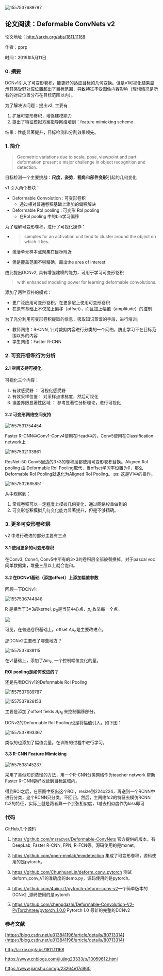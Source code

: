 ![1557537689787](https://pprp.github.io/assets/1557537689787.png)

## 论文阅读：Deformable ConvNets v2

论文地址：http://arxiv.org/abs/1811.11168

作者：pprp

时间：2019年5月11日

### 0. 摘要

DCNv1引入了可变形卷积，能更好的适应目标的几何变换。但是v1可视化结果显示其感受野对应位置超出了目标范围，导致特征不受图像内容影响（理想情况是所有的对应位置分布在目标范围以内）。

为了解决该问题：提出v2, 主要有

1. 扩展可变形卷积，增强建模能力
2. 提出了特征模拟方案指导网络培训：feature mimicking scheme

结果：性能显著提升，目标检测和分割效果领先。

### 1. 简介

> Geometric variations due to scale, pose, viewpoint and part deformation present a major challenge in object recognition and detection. 

目标检测一个主要挑战：**尺度**，**姿势**，**视角**和**部件变形**引起的几何变化

v1 引入两个模块：

- Deformable Convolution : 可变形卷积
    - 通过相对普通卷积基础上添加的偏移解决
- Deformable RoI pooling : 可变形 RoI pooling
    - 在RoI pooling 中的bin学习偏移

为了理解可变形卷积，进行了可视化操作：

- > samples for an activation unit tend to cluster around the object on which it lies. 

- 激活单元样本点聚集在目标附近

- 但是覆盖范围不够精确，超出the area of interest

由此提出DCNv2, 具有增强建模的能力，可用于学习可变形卷积

> with enhanced modeling power for learning deformable convolutions.

添加了两种互补的模式：

- 更广泛应用可变形卷积，在更多层上使用可变形卷积
- 在原有基础上不仅加上偏移（offset），而且加上幅值（amplitude）的控制

为了充分利用可变形卷积提取的信息，吸取知识蒸馏的手段，进行培训。

- 教师网络：R-CNN, 针对裁剪内容进行分类的一个网络，防止学习不在目标范围以外的内容
- 学生网络：Faster R-CNN

### 2. 可变形卷积行为分析

#### 2.1 空间支持可视化

可视化三个内容：

1. 有效感受野 ： 可视化感受野
2. 有效采样位置： 对采样点求梯度，然后可视化
3. 误差界限显著性区域 ： 参考显著性分析理论，进行可视化

#### 2.2 可变形网络空间支持


![1557531754454](https://pprp.github.io/assets/1557531754454.png)

Faster R-CNN中Conv1-Conv4使用在Head中的，Conv5使用在Classification network上

![1557532133861](https://pprp.github.io/assets/1557532133861.png)

ResNet-50 Conv5里边的3$\times​$3的卷积层都使用可变形卷积替换。Aligned RoI pooling 由 Deformable RoI Pooling取代，当offset学习率设置为0，那么Deformable RoI Pooling就退化为Aligned RoI Pooling。 ps: 这是V1中的操作。

![1557532665851](https://pprp.github.io/assets/1557532665851.png)

从中观察到：

1. 常规卷积可以一定程度上模拟几何变化，通过网络权重做到的
2. 可变形卷积模拟几何变化能力显著提升，但是不够精确。

### 3. 更多可变形卷积层

v2 中进行改进的部分主要有三点

####  3.1 使用更多的可变形卷积

在Conv3, Conv4, Conv5中所有的3$\times​$3的卷积层全部被替换掉。对于pascal voc简单数据集，堆叠三层以上就会饱和。

####  3.2 在DCNv1基础（添加offset）上添加幅值参数

回顾一下DCNv1:

![1557536744848](https://pprp.github.io/assets/1557536744848.png)

R 是相当于3$\times$3的kernel, $p_0$是当前中心点，$p_n$枚举每一个点。

![](https://pprp.github.io/assets/2019511.png)

可见，在普通卷积基础上，offset $\Delta p_n​$是主要改进点。

那DCNv2主要改了哪些地方？

![1557537438115](https://pprp.github.io/assets/1557537438115.png)

在v1基础上，添加了$\Delta m_k$, 一个控制幅值变化的量。

**ROI pooling是如何改进的？**

还是先看DCNv1的Deformable RoI Pooling 

![1557537689787](https://pprp.github.io/assets/1557537689787.png)

![1557537826153](https://pprp.github.io/assets/1557537826153.png)

主要是添加了offset fields $\Delta p_{ij}$ 来控制偏移部分。

DCNv2的Deformable RoI Pooling也是将幅值引入，如下图：

![1557537893367](https://pprp.github.io/assets/1557537893367.png)

类似的也添加了幅值变量，在训练的过程中进行学习。

#### 3.3 **R-CNN Feature Mimicking**

![1557538145237](https://pprp.github.io/assets/1557538145237.png)

采用了类似知识蒸馏的方法，用一个R-CNN分类网络作为teacher network 帮助Faster R-CNN更好收敛到目标区域内。

得到ROI之后，在原图中抠出这个ROI，resize到224x224，再送到一个RCNN中进行分类，这个RCNN只分类，不回归。然后，主网络fc2的特征去模仿RCNN fc2的特征，实际上就是两者算一个余弦相似度，1减去相似度作为loss即可

### 代码

GitHub几个源码

1. [<https://github.com/msracver/Deformable-ConvNets>](<https://github.com/msracver/Deformable-ConvNets>) 官方提供的版本，有DeepLab, Faster R-CNN, FPN, R-FCN等。源码使用的是mxnet。

2. <https://github.com/open-mmlab/mmdetection> 集成了可变形卷积，源码使用的是pytorch。

3. <https://github.com/ChunhuanLin/deform_conv_pytorch> 测试deform_conv_V1的准确度的demo.py，源码使用的是pytorch。
4. <https://github.com/4uiiurz1/pytorch-deform-conv-v2>一个简单版本的DCNv2 ,源码使用的是pytorch
5. <https://github.com/chengdazhi/Deformable-Convolution-V2-PyTorch/tree/pytorch_1.0.0> Pytorch 1.0 最新的完整的DCNv2

### 参考文献

[https://blog.csdn.net/u013841196/article/details/80713314](https://blog.csdn.net/u013841196/article/details/80713314)

http://arxiv.org/abs/1811.11168

<https://www.cnblogs.com/jiujing23333/p/10059612.html>

<https://www.jianshu.com/p/23264e17d860>